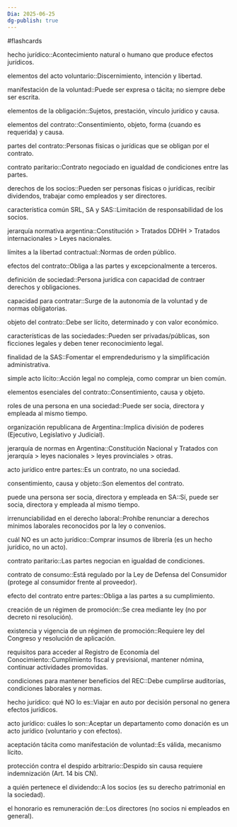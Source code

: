 ```yaml
---
Dia: 2025-06-25
dg-publish: true
---
```

#flashcards

hecho jurídico::Acontecimiento natural o humano que produce efectos jurídicos.

elementos del acto voluntario::Discernimiento, intención y libertad.

manifestación de la voluntad::Puede ser expresa o tácita; no siempre debe ser escrita.

elementos de la obligación::Sujetos, prestación, vínculo jurídico y causa.

elementos del contrato::Consentimiento, objeto, forma (cuando es requerida) y causa.

partes del contrato::Personas físicas o jurídicas que se obligan por el contrato.

contrato paritario::Contrato negociado en igualdad de condiciones entre las partes.

derechos de los socios::Pueden ser personas físicas o jurídicas, recibir dividendos, trabajar como empleados y ser directores.

característica común SRL, SA y SAS::Limitación de responsabilidad de los socios.

jerarquía normativa argentina::Constitución > Tratados DDHH > Tratados internacionales > Leyes nacionales.

límites a la libertad contractual::Normas de orden público.

efectos del contrato::Obliga a las partes y excepcionalmente a terceros.

definición de sociedad::Persona jurídica con capacidad de contraer derechos y obligaciones.

capacidad para contratar::Surge de la autonomía de la voluntad y de normas obligatorias.

objeto del contrato::Debe ser lícito, determinado y con valor económico.

características de las sociedades::Pueden ser privadas/públicas, son ficciones legales y deben tener reconocimiento legal.

finalidad de la SAS::Fomentar el emprendedurismo y la simplificación administrativa.

simple acto lícito::Acción legal no compleja, como comprar un bien común.

elementos esenciales del contrato::Consentimiento, causa y objeto.

roles de una persona en una sociedad::Puede ser socia, directora y empleada al mismo tiempo.

organización republicana de Argentina::Implica división de poderes (Ejecutivo, Legislativo y Judicial).

jerarquía de normas en Argentina::Constitución Nacional y Tratados con jerarquía > leyes nacionales > leyes provinciales > otras.

acto jurídico entre partes::Es un contrato, no una sociedad.

consentimiento, causa y objeto::Son elementos del contrato.

puede una persona ser socia, directora y empleada en SA::Sí, puede ser socia, directora y empleada al mismo tiempo.

irrenunciabilidad en el derecho laboral::Prohíbe renunciar a derechos mínimos laborales reconocidos por la ley o convenios.

cuál NO es un acto jurídico::Comprar insumos de librería (es un hecho jurídico, no un acto).

contrato paritario::Las partes negocian en igualdad de condiciones.

contrato de consumo::Está regulado por la Ley de Defensa del Consumidor (protege al consumidor frente al proveedor).

efecto del contrato entre partes::Obliga a las partes a su cumplimiento.

creación de un régimen de promoción::Se crea mediante ley (no por decreto ni resolución).

existencia y vigencia de un régimen de promoción::Requiere ley del Congreso y resolución de aplicación.

requisitos para acceder al Registro de Economía del Conocimiento::Cumplimiento fiscal y previsional, mantener nómina, continuar actividades promovidas.

condiciones para mantener beneficios del REC::Debe cumplirse auditorías, condiciones laborales y normas.

hecho jurídico: qué NO lo es::Viajar en auto por decisión personal no genera efectos jurídicos.

acto jurídico: cuáles lo son::Aceptar un departamento como donación es un acto jurídico (voluntario y con efectos).

aceptación tácita como manifestación de voluntad::Es válida, mecanismo lícito.

protección contra el despido arbitrario::Despido sin causa requiere indemnización (Art. 14 bis CN).

a quién pertenece el dividendo::A los socios (es su derecho patrimonial en la sociedad).

el honorario es remuneración de::Los directores (no socios ni empleados en general).